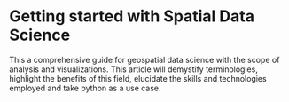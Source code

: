 # Getting started with Spatial Data Science

This a comprehensive guide for geospatial data science with the scope of analysis and visualizations. This article will demystify terminologies, highlight the benefits of this field, elucidate the skills and technologies employed and take python as a use case. 
